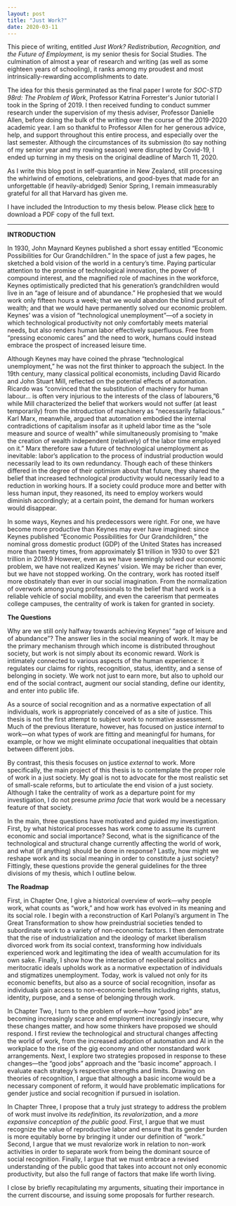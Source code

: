 ```yaml
---
layout: post
title: "Just Work?"
date: 2020-03-11
---
```


This piece of writing, entitled *Just Work? Redistribution, Recognition, and the Future of Employment*, is my senior thesis for Social Studies. The culmination of almost a year of research and writing (as well as some eighteen years of schooling), it ranks among my proudest and most intrinsically-rewarding accomplishments to date. 

The idea for this thesis germinated as the final paper I wrote for *SOC-STD 98rd: The Problem of Work*, Professor Katrina Forrester's Junior tutorial I took in the Spring of 2019. I then received funding to conduct summer research under the supervision of my thesis adviser, Professor Danielle Allen, before doing the bulk of the writing over the course of the 2019-2020 academic year. I am so thankful to Professor Allen for her generous advice, help, and support throughout this entire process, and especially over the last semester. Although the circumstances of its submission (to say nothing of my senior year and my rowing season) were disrupted by Covid-19, I ended up turning in my thesis on the original deadline of March 11, 2020. 

As I write this blog post in self-quarantine in New Zealand, still processing the whirlwind of emotions, celebrations, and good-byes that made for an unforgettable (if heavily-abridged) Senior Spring, I remain immeasurably grateful for all that Harvard has given me.

I have included the Introduction to my thesis below. Please click [here](https://github.com/nicolas-yan/nicolas-yan.github.io/raw/master/files/yan_thesis.pdf) to download a PDF copy of the full text.

---

**INTRODUCTION**

In 1930, John Maynard Keynes published a short essay entitled “Economic Possibilities for Our Grandchildren.” In the space of just a few pages, he sketched a bold vision of the world in a century’s time. Paying particular attention to the promise of technological innovation, the power of compound interest, and the magnified role of machines in the workforce, Keynes optimistically predicted that his generation’s grandchildren would live in an “age of leisure and of abundance.” He prophesied that we would work only fifteen hours a week; that we would abandon the blind pursuit of wealth; and that we would have permanently solved our economic problem. Keynes’ was a vision of “technological unemployment”—of a society in which technological productivity not only comfortably meets material needs, but also renders human labor effectively superfluous. Free from “pressing economic cares” and the need to work, humans could instead embrace the prospect of increased leisure time. 

Although Keynes may have coined the phrase “technological unemployment,” he was not the first thinker to approach the subject. In the 19th century, many classical political economists, including David Ricardo and John Stuart Mill, reflected on the potential effects of automation. Ricardo was “convinced that the substitution of machinery for human labour… is often very injurious to the interests of the class of labourers,”6 while Mill characterized the belief that workers would not suffer (at least temporarily) from the introduction of machinery as “necessarily fallacious.” Karl Marx, meanwhile, argued that automation embodied the internal contradictions of capitalism insofar as it upheld labor time as the “sole measure and source of wealth” while simultaneously promising to “make the creation of wealth independent (relatively) of the labor time employed on it.” Marx therefore saw a future of technological unemployment as inevitable: labor’s application to the process of industrial production would necessarily lead to its own redundancy. Though each of these thinkers differed in the degree of their optimism about that future, they shared the belief that increased technological productivity would necessarily lead to a reduction in working hours. If a society could produce more and better with less human input, they reasoned, its need to employ workers would diminish accordingly; at a certain point, the demand for human workers would disappear.

In some ways, Keynes and his predecessors were right. For one, we have become more productive than Keynes may ever have imagined: since Keynes published “Economic Possibilities for Our Grandchildren,” the nominal gross domestic product (GDP) of the United States has increased more than twenty times, from approximately $1 trillion in 1930 to over $21 trillion in 2019.9 However, even as we have seemingly solved our economic problem, we have not realized Keynes’ vision. We may be richer than ever, but we have not stopped working. On the contrary, work has rooted itself more obstinately than ever in our social imagination. From the normalization of overwork among young professionals to the belief that hard work is a reliable vehicle of social mobility, and even the careerism that permeates college campuses, the centrality of work is taken for granted in society.

**The Questions**

Why are we still only halfway towards achieving Keynes’ “age of leisure and of abundance”? The answer lies in the social meaning of work. It may be the primary mechanism through which income is distributed throughout society, but work is not simply about its economic reward. Work is intimately connected to various aspects of the human experience: it regulates our claims for rights, recognition, status, identity, and a sense of belonging in society. We work not just to earn more, but also to uphold our end of the social contract, augment our social standing, define our identity, and enter into public life. 

As a source of social recognition and as a normative expectation of all individuals, work is appropriately conceived of as a site of justice. This thesis is not the first attempt to subject work to normative assessment. Much of the previous literature, however, has focused on justice *internal* to work—on what types of work are fitting and meaningful for humans, for example, or how we might eliminate occupational inequalities that obtain between different jobs. 

By contrast, this thesis focuses on justice *external* to work. More specifically, the main project of this thesis is to contemplate the proper role of work in a just society. My goal is not to advocate for the most realistic set of small-scale reforms, but to articulate the end vision of a just society. Although I take the centrality of work as a departure point for my investigation, I do not presume *prima facie* that work would be a necessary feature of that society.

In the main, three questions have motivated and guided my investigation. First, by what historical processes has work come to assume its current economic and social importance? Second, what is the significance of the technological and structural change currently affecting the world of work, and what (if anything) should be done in response? Lastly, how might we reshape work and its social meaning in order to constitute a just society? Fittingly, these questions provide the general guidelines for the three divisions of my thesis, which I outline below.

**The Roadmap**

First, in Chapter One, I give a historical overview of work—why people work, what counts as “work,” and how work has evolved in its meaning and its social role. I begin with a reconstruction of Karl Polanyi’s argument in The Great Transformation to show how preindustrial societies tended to subordinate work to a variety of non-economic factors. I then demonstrate that the rise of industrialization and the ideology of market liberalism divorced work from its social context, transforming how individuals experienced work and legitimating the idea of wealth accumulation for its own sake. Finally, I show how the interaction of neoliberal politics and meritocratic ideals upholds work as a normative expectation of individuals and stigmatizes unemployment. Today, work is valued not only for its economic benefits, but also as a source of social recognition, insofar as individuals gain access to non-economic benefits including rights, status, identity, purpose, and a sense of belonging through work.

In Chapter Two, I turn to the problem of work—how “good jobs” are becoming increasingly scarce and employment increasingly insecure, why these changes matter, and how some thinkers have proposed we should respond. I first review the technological and structural changes affecting the world of work, from the increased adoption of automation and AI in the workplace to the rise of the gig economy and other nonstandard work arrangements. Next, I explore two strategies proposed in response to these changes—the “good jobs” approach and the “basic income” approach. I evaluate each strategy’s respective strengths and limits. Drawing on theories of recognition, I argue that although a basic income would be a necessary component of reform, it would have problematic implications for gender justice and social recognition if pursued in isolation.

In Chapter Three, I propose that a truly just strategy to address the problem of work must involve its *redefinition*, its *revalorization*, and a *more expansive conception of the public good*. First, I argue that we must recognize the value of reproductive labor and ensure that its gender burden is more equitably borne by bringing it under our definition of “work.” Second, I argue that we must revalorize work in relation to non-work activities in order to separate work from being the dominant source of social recognition. Finally, I argue that we must embrace a revised understanding of the public good that takes into account not only economic productivity, but also the full range of factors that make life worth living. 

I close by briefly recapitulating my arguments, situating their importance in the current discourse, and issuing some proposals for further research.
